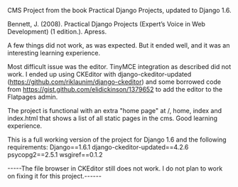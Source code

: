 CMS Project from the book Practical Django Projects, updated to Django 1.6.

Bennett, J. (2008). Practical Django Projects (Expert’s Voice in Web Development) (1 edition.). Apress.


A few things did not work, as was expected. But it ended well, and it was an interesting learning experience.

Most difficult issue was the editor. TinyMCE integration as described did not work. I ended up using CKEditor with django-ckeditor-updated (https://github.com/riklaunim/django-ckeditor) and some borrowed code from https://gist.github.com/elidickinson/1379652 to add the editor to the Flatpages admin.

The project is functional with an extra "home page" at /, home, index and index.html that shows a list of all static pages in the cms. Good learning experience.

This is a full working version of the project for Django 1.6 and the following requirements:
Django==1.6.1
django-ckeditor-updated==4.2.6
psycopg2==2.5.1
wsgiref==0.1.2

-----The file browser in CKEditor still does not work. I do not plan to work on fixing it for this project.------
